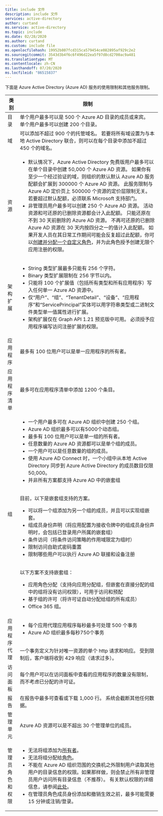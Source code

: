 ```yaml
---
title: include 文件
description: include 文件
services: active-directory
author: curtand
ms.service: active-directory
ms.topic: include
ms.date: 02/28/2020
ms.author: curtand
ms.custom: include file
ms.openlocfilehash: 19952b807fcd315ca579454ce082895af929c2e2
ms.sourcegitcommit: 3543d3b4f6c6f496d22ea5f97d8cd2700ac9a481
ms.translationtype: MT
ms.contentlocale: zh-CN
ms.lasthandoff: 07/20/2020
ms.locfileid: "86515837"
---
```

下面是 Azure Active Directory (Azure AD) 服务的使用限制和其他服务限制。

| 类别 | 限制 |
| --- | --- |
| 目录 | 单个用户最多可以是 500 个 Azure AD 目录的成员或来宾。<br/>单个用户最多可以创建 200 个目录。 |
| 域 | 可以添加不超过 900 个的托管域名。 若要将所有域设置为与本地 Active Directory 联合，则可以在每个目录中添加不超过 450 个的域名。 |
|资源 |<ul><li>默认情况下，Azure Active Directory 免费版用户最多可以在单个目录中创建 50,000 个 Azure AD 资源。 如果你有至少一个经过验证的域，则组织的默认默认 Azure AD 服务配额会扩展到 300000 个 Azure AD 资源。 此服务限制与 Azure AD 定价页上 500000 个资源的定价层限制无关。 若要超过默认配额，必须联系 Microsoft 支持部门。</li><li>非管理员用户最多可以创建 250 个 Azure AD 资源。 活动资源和可还原的已删除资源都会计入此配额。 只能还原在不到 30 天前删除的 Azure AD 资源。 不再可还原的已删除 Azure AD 资源在 30 天内按四分之一的值计入此配额。 如果开发人员在其日常工作期间可能会反复超过此配额，你可以[创建并分配一个自定义角色](../articles/active-directory/users-groups-roles/roles-quickstart-app-registration-limits.md)，并为此角色授予创建无限个应用注册的权限。</li></ul> |
| 架构扩展 |<ul><li>String 类型扩展最多只能有 256 个字符。 </li><li>Binary 类型扩展限制在 256 字节以内。</li><li>只能将 100 个扩展值（包括所有类型和所有应用程序）写入任何单一 Azure AD 资源中。  </li><li>仅“用户”、“组”、“TenantDetail”、“设备”、“应用程序”和“ServicePrincipal”实体可以用字符串类型或二进制文件类型单一值属性进行扩展。</li><li>架构扩展仅在 Graph API 1.21 预览版中可用。 必须授予应用程序编写访问注册扩展的权限。</li></ul> |
| 应用程序 |最多有 100 位用户可以是单一应用程序的所有者。 |
|应用程序清单 |最多可在应用程序清单中添加 1200 个条目。 |
| 组 |<ul><li>一个用户最多可在 Azure AD 组织中创建 250 个组。</li><li>Azure AD 组织最多可以有5000个动态组。<li>最多有 100 位用户可以是单一组的所有者。</li><li>任意数量的 Azure AD 资源都可以是单个组的成员。</li><li>一个用户可以是任意数量的组的成员。</li><li>使用 Azure AD Connect 时，一个小组中从本地 Active Directory 同步到 Azure Active Directory 的成员数目仅限 50,000。</li><li>并非所有方案都支持 Azure AD 中的嵌套组</li></ul><br/> 目前，以下是嵌套组支持的方案。<ul><li> 可以将一个组添加为另一个组的成员，并且可以实现组嵌套。</li><li> 组成员身份声明（将应用配置为接收令牌中的组成员身份声明时，会包括已登录用户所属的嵌套组）</li><li>条件访问（将条件访问策略的作用域限定为组时）</li><li>限制访问自助式密码重置</li><li>限制哪些用户可以执行 Azure AD 联接和设备注册</li></ul><br/>以下方案不支持嵌套组：<ul><li> 应用角色分配（支持向应用分配组，但嵌套在直接分配的组中的组将没有访问权限），可用于访问和预配</li><li>基于组的许可（将许可证自动分配给组的所有成员）</li><li>Office 365 组。</li></ul> |
| 应用程序代理 | <ul><li>每个应用代理应用程序每秒最多可处理 500 个事务</li><li>Azure AD 组织最多每秒750个事务</li></ul><br/>一个事务定义为针对唯一资源的单个 http 请求和响应。 受到限制后，客户端将收到 429 响应（请求过多）。 |
| 访问面板 |每个用户可以在访问面板中查看的应用程序的数量没有限制，而不考虑已分配的许可证。  |
| 报告 | 在报告中最多可查看或下载 1,000 行。 系统会截断其他任何数据。 |
| 管理单元 | Azure AD 资源可以是不超出 30 个管理单位的成员。 |
| 管理员角色和权限 | <ul><li>无法将组添加为[所有者](https://docs.microsoft.com/azure/active-directory/fundamentals/users-default-permissions?context=azure/active-directory/users-groups-roles/context/ugr-context#object-ownership)。</li><li>无法将组分配给[角色](https://docs.microsoft.com/azure/active-directory/users-groups-roles/directory-assign-admin-roles)。</li><li>不能在 Azure AD 组织范围的交换机之外限制用户读取其他用户的目录信息的权限。如果那样做，则会禁止所有非管理员用户访问所有目录信息（不推荐）。 有关默认权限的详细信息，请参阅[此处](https://docs.microsoft.com/azure/active-directory/fundamentals/users-default-permissions?context=azure/active-directory/users-groups-roles/context/ugr-context#to-restrict-the-default-permissions-for-member-users)。</li><li>在管理员角色成员身份添加和撤销生效之前，最多可能需要 15 分钟或注销/登录。</li></ul> |
